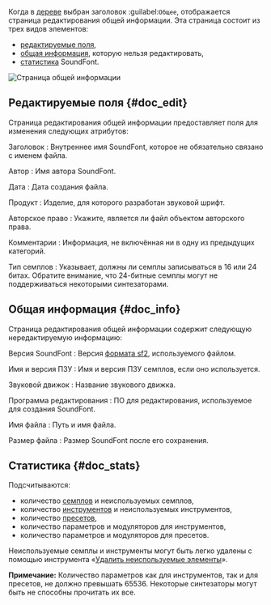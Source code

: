 Когда в [дереве][tree] выбран заголовок :guilabel:`Общее`, отображается страница редактирования общей информации.
Эта страница состоит из трех видов элементов:

* [редактируемые поля](#doc_edit),
* [общая информация](#doc_info), которую нельзя редактировать,
* [статистика](#doc_stats) SoundFont.


![Страница общей информации](images/edit_general.png "Страница общей информации")


## Редактируемые поля {#doc_edit}


Страница редактирования общей информации предоставляет поля для изменения следующих атрибутов:


Заголовок
: Внутреннее имя SoundFont, которое не обязательно связано с именем файла.

Автор
: Имя автора SoundFont.

Дата
: Дата создания файла.

Продукт
: Изделие, для которого разработан звуковой шрифт.

Авторское право
: Укажите, является ли файл объектом авторского права.

Комментарии
: Информация, не включённая ни в одну из предыдущих категорий.

Тип семплов
: Указывает, должны ли семплы записываться в 16 или 24 битах.
  Обратите внимание, что 24-битные семплы могут не поддерживаться некоторыми синтезаторами.


## Общая информация {#doc_info}


Страница редактирования общей информации содержит следующую нередактируемую информацию:


Версия SoundFont
: Версия [формата sf2][sf2], используемого файлом.

Имя и версия ПЗУ
: Имя и версия ПЗУ семплов, если оно используется.

Звуковой движок
: Название звукового движка.

Программа редактирования
: ПО для редактирования, используемое для создания SoundFont.

Имя файла
: Путь и имя файла.

Размер файла
: Размер SoundFont после его сохранения.


## Статистика {#doc_stats}


Подсчитываются:

* количество [семплов][s-editor] и неиспользуемых семплов,
* количество [инструментов][i-editor] и неиспользуемых инструментов,
* количество [пресетов][p-editor],
* количество параметров и модуляторов для инструментов,
* количество параметров и модуляторов для пресетов.

Неиспользуемые семплы и инструменты могут быть легко удалены с помощью инструмента «[Удалить неиспользуемые элементы][unused]».

<!-- note begin -->
**Примечание:**
Количество параметров как для инструментов, так и для пресетов, не должно превышать 65536.
Некоторые синтезаторы могут быть не способны прочитать их все.
<!-- note end -->


[i-editor]: manual/soundfont-editor/editing-pages/instrument-editor.md
[p-editor]: manual/soundfont-editor/editing-pages/preset-editor.md
[s-editor]: manual/soundfont-editor/editing-pages/sample-editor.md
[sf2]:      manual/annexes/the-different-soundfont-formats.md#doc_sf2
[tree]:     manual/soundfont-editor/tree.md
[unused]:   manual/soundfont-editor/tools/global-tools.md#doc_unused
